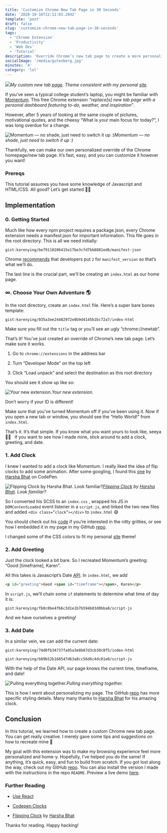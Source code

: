```yaml
---
title: 'Customize Chrome New Tab Page in 30 Seconds'
date: '2020-10-16T22:12:03.284Z'
template: 'post'
draft: false
slug: 'customize-chrome-new-tab-page-in-30-seconds'
tags:
  - 'Chrome Extension'
  - 'Productivity'
  - 'Web Dev'
  - 'Tutorial'
description: 'Override Chrome’s new tab page to create a more personalized browsing experience'
socialImage: '/media/gutenberg.jpg'
minutes: '4'
category: 'lol'
---
```


![](https://cdn-images-1.medium.com/max/1600/1*FA6i6sE1USTsXdZHJkOSzA.gif)_My custom new tab [page](https://karenying.github.io/chromepage/). Theme consistent with my personal [site](https://karenying.com)._

If you’ve seen a typical college student’s laptop, you might be familiar with [Momentum](https://chrome.google.com/webstore/detail/momentum/laookkfknpbbblfpciffpaejjkokdgca?hl=en). This free Chrome extension _“replace[s] new tab page with a personal dashboard featuring to-do, weather, and inspiration”_.

However, after 5 years of looking at the same couple of pictures, motivational quotes, and the cheesy “What is your main focus for today?”, I was long overdue for a change.

![Momentum — no shade, just need to switch it up :)](https://cdn-images-1.medium.com/max/2000/1*tAyZKJwRHGTNjg5eFR2_uQ.jpeg)_Momentum — no shade, just need to switch it up :)_

Thankfully, we can make our own personalized override of the Chrome homepage/new tab page. It’s fast, easy, and you can customize it however you want!

### Prereqs

This tutorial assumes you have some knowledge of Javascript and HTML/CSS. All good? Let’s get started 👍🏼

## Implementation

### 0. Getting Started

Much like how every npm project requires a package.json, every Chrome extension needs a manifest.json for important information. This file goes in the root directory. This is all we need initially:

`gist:karenying/be79110206415e17be3cfd7bb8881ed6/manifest-json`

Chrome [recommends](https://developer.chrome.com/extensions/manifest/manifest_version) that developers put `2` for `manifest_version` so that’s what we’ll do.

The last line is the crucial part, we’ll be creating an `index.html` as our home page.

### ∞. Choose Your Own Adventure 🌎

In the root directory, create an `index.html` file. Here’s a super bare bones template:

`gist:karenying/035a3ee24482972e0b9d4145b1bc72a7/index-html`

Make sure you fill out the `title` tag or you’ll see an ugly “chrome://newtab”.

That’s it! You’ve just created an override of Chrome’s new tab page. Let’s make sure it works.

1. Go to `chrome://extensions` in the address bar

1. Turn “Developer Mode” on the top left

1. Click “Load unpack” and select the destination as this root directory

You should see it show up like so:

![Your new extension.](https://cdn-images-1.medium.com/max/2000/1*sBUJG2JPZmo_ismdOiw5_Q.png)_Your new extension._

Don’t worry if your ID is different!

Make sure that you’ve turned Momentum off if you’ve been using it. Now if you open a new tab or window, you should see the “Hello World!” from `index.html`.

That’s it. It’s that simple. If you know what you want yours to look like, seeya 👋🏼 &nbsp; If you want to see how I made mine, stick around to add a clock, greeting, and date.

### 1. Add Clock

I knew I wanted to add a clock like Momentum. I really liked the idea of flip clocks to add some animation. After some googling, I found this [one](https://codepen.io/harshabhat86/full/tAxuF) by [Harsha Bhat](https://codepen.io/harshabhat86) on CodePen.

![[Flipping Clock](https://codepen.io/harshabhat86/full/tAxuF) by [Harsha Bhat](https://codepen.io/harshabhat86). Look familiar?](https://cdn-images-1.medium.com/max/2000/1*z7VWH20Euyi_KpulX2qtMg.png)_[Flipping Clock](https://codepen.io/harshabhat86/full/tAxuF) by [Harsha Bhat](https://codepen.io/harshabhat86). Look familiar?_

So I converted his SCSS to an `index.css` , wrapped his JS in `DOMContentLoaded` event listener in a `script.js`, and linked the two new files and added `<div class=”clock”></div>` to `index.html` 😅

You should check out his [code](https://codepen.io/harshabhat86/pen/tAxuF) if you’re interested in the nitty gritties, or see how I embedded it in my page in my GitHub [repo](https://github.com/karenying/chromepage).

I changed some of the CSS colors to fit my personal [site](http://karenying.com/) theme!

### 2. Add Greeting

Just the clock looked a bit bare. So I recreated Momentum’s greeting: “Good [timeframe], Karen”.

All this takes is Javascript’s Date [API](https://developer.mozilla.org/en-US/docs/Web/JavaScript/Reference/Global_Objects/Date). In `index.html`, we add

```html
<p id="greeting">Good <span id="timeframe"></span>, Karen</p>
```

In `script.js`, we’ll chain some `if` statements to determine what time of day it is:

`gist:karenying/fb0c0be4fb6c3d1e1b7b594b03d0bba8/script-js`

And we have ourselves a greeting!

### 3. Add Date

In a similar vein, we can add the current date:

`gist:karenying/74d0fb34737fa95a3e8b87d3cb30c8f5/index-html`

`gist:karenying/b89b52b168547d63a8cc56d6c4dc01e0/script-js`

With the help of the Date API, our page knows the current time, timeframe, and date!

![Pulling everything together.](https://cdn-images-1.medium.com/max/2000/1*tvq4J3J0iGBdldXLqN2duQ.png)_Pulling everything together._

This is how I went about personalizing my page. The GitHub [repo](https://github.com/karenying/chromepage) has more specific styling details. Many many thanks to [Harsha Bhat](https://codepen.io/harshabhat86) for his amazing clock.

## Conclusion

In this tutorial, we learned how to create a custom Chrome new tab page. You can get really creative. I merely gave some tips and suggestions on how to recreate mine 🙂

My goal with this extension was to make my browsing experience feel more personalized and home-y. Hopefully, I’ve helped you do the same! If anything, it’s quick, easy, and fun to build from scratch. If you got lost along the way, check out my GitHub [repo](https://github.com/karenying/chromepage). You can also install the version I made with the instructions in the repo `README`. Preview a live demo [here](https://karenying.github.io/chromepage/).

### Further Reading

- [Use React](https://medium.com/@gilfink/building-a-chrome-extension-using-react-c5bfe45aaf36)

- [Codepen Clocks](https://codepen.io/tag/clock/)

- [Flipping Clock](https://codepen.io/harshabhat86/full/tAxuF) by [Harsha Bhat](https://codepen.io/harshabhat86)

Thanks for reading. Happy hacking!
